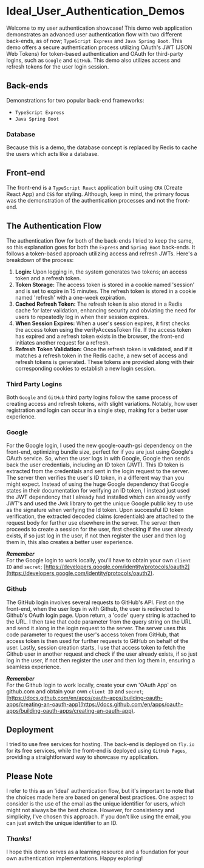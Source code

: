 # Ideal_User_Authentication_Demos

Welcome to my user authentication showcase! This demo web application demonstrates an advanced user authentication flow with two different back-ends, as of now; `TypeScript Express` and `Java Spring Boot`. This demo offers a secure authentication process utilizing OAuth's JWT (JSON Web Tokens) for token-based authentication and OAuth for third-party logins, such as `Google` and `GitHub`. This demo also utilizes access and refresh tokens for the user login session.

## Back-ends
Demonstrations for two popular back-end frameworks:
- `TypeScript Express`
- `Java Spring Boot`

### Database
Because this is a demo, the database concept is replaced by Redis to cache the users which acts like a database.

## Front-end
The front-end is a `TypeScript React` application built using `CRA` (Create React App) and `CSS` for styling. Although, keep in mind, the primary focus was the demonstration of the authentication processes and not the front-end.

## The Authentication Flow
The authentication flow for both of the back-ends I tried to keep the same, so this explanation goes for both the `Express` and `Spring Boot` back-ends. It follows a token-based approach utilizing access and refresh JWTs. Here's a breakdown of the process:

1. **Login:** Upon logging in, the system generates two tokens; an access token and a refresh token.
2. **Token Storage:** The access token is stored in a cookie named 'session' and is set to expire in 15 minutes. The refresh token is stored in a cookie named 'refresh' with a one-week expiration.
3. **Cached Refresh Token:** The refresh token is also stored in a Redis cache for later validation, enhancing security and obviating the need for users to repeatedly log in when their session expires.
4. **When Session Expires:** When a user's session expires, it first checks the access token using the verifyAccessToken file. If the access token has expired and a refresh token exists in the browser, the front-end initiates another request for a refresh.
5. **Refresh Token Validation:** Once the refresh token is validated, and if it matches a refresh token in the Redis cache, a new set of access and refresh tokens is generated. These tokens are provided along with their corresponding cookies to establish a new login session.

### Third Party Logins
Both `Google` and `GitHub` third party logins follow the same process of creating access and refresh tokens, with slight variations. Notably, how user registration and login can occur in a single step, making for a better user experience.

### Google
For the Google login, I used the new google-oauth-gsi dependency on the front-end, optimizing bundle size, perfect for if you are just using Google's OAuth service. So, when the user logs in with Google, Google then sends back the user credentials, including an ID token (JWT). This ID token is extracted from the credentials and sent in the login request to the server. The server then verifies the user's ID token, in a different way than you might expect. Instead of using the huge Google dependency that Google states in their documentation for verifying an ID token, I instead just used the JWT dependency that I already had installed which can already verify JWT's and used the Jwk library to get the unique Google public key to use as the signature when verifying the Id token. Upon successful ID token verification, the extracted decoded claims (credentials) are attached to the request body for further use elsewhere in the server. The server then proceeds to create a session for the user, first checking if the user already exists, if so just log in the user, if not then register the user and then log them in, this also creates a better user experience.

_**Remember**_<br />
For the Google login to work locally, you'll have to obtain your own `client ID` and `secret`; [https://developers.google.com/identity/protocols/oauth2](https://developers.google.com/identity/protocols/oauth2).

### Github
The GitHub login involves several requests to GitHub's API. First on the front-end, when the user logs in with Github, the user is redirected to Github's OAuth login page. Upon return, a 'code' query string is attached to the URL. I then take that code parameter from the query string on the URL and send it along in the login request to the server. The server uses this code parameter to request the user's access token from GitHub, that access token is then used for further requests to GitHub on behalf of the user. Lastly, session creation starts, I use that access token to fetch the Github user in another request and check if the user already exists, if so just log in the user, if not then register the user and then log them in, ensuring a seamless experience.

_**Remember**_<br />
For the Github login to work locally, create your own 'OAuth App' on github.com and obtain your own `client ID` and `secret`; [https://docs.github.com/en/apps/oauth-apps/building-oauth-apps/creating-an-oauth-app](https://docs.github.com/en/apps/oauth-apps/building-oauth-apps/creating-an-oauth-app).

## Deployment
I tried to use free services for hosting. The back-end is deployed on `fly.io` for its free services, while the front-end is deployed using `GitHub Pages`, providing a straightforward way to showcase my application.

## Please Note
I refer to this as an 'ideal' authentication flow, but it's important to note that the choices made here are based on general best practices. One aspect to consider is the use of the email as the unique identifier for users, which might not always be the best choice. However, for consistency and simplicity, I've chosen this approach. If you don't like using the email, you can just switch the unique identifier to an ID.

### _Thanks!_
I hope this demo serves as a learning resource and a foundation for your own authentication implementations. Happy exploring!
